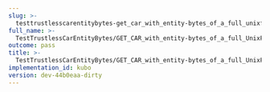 ```yaml
---
slug: >-
  testtrustlesscarentitybytes-get_car_with_entity-bytes_of_a_full_unixfs_file_(format-car)-header_content-disposition
full_name: >-
  TestTrustlessCarEntityBytes/GET_CAR_with_entity-bytes_of_a_full_UnixFS_file_(format=car)/Header_Content-Disposition
outcome: pass
title: >-
  TestTrustlessCarEntityBytes/GET_CAR_with_entity-bytes_of_a_full_UnixFS_file_(format=car)/Header_Content-Disposition
implementation_id: kubo
version: dev-44b0eaa-dirty
---
```


